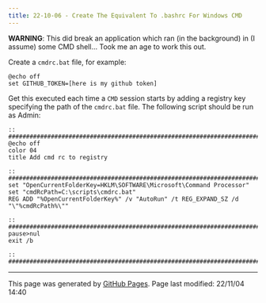 ```yaml
---
title: 22-10-06 - Create The Equivalent To .bashrc For Windows CMD
---
```


**WARNING**: This did break an application which ran (in the background) in (I assume) some CMD shell... Took me an age to work this out.

Create a `cmdrc.bat` file, for example:

```
@echo off
set GITHUB_TOKEN=[here is my github token]
```

Get this executed each time a `CMD` session starts by adding a registry key specifying the path of the `cmdrc.bat` file.  The following script should be run as Admin:

```
:: ##################################################################################
@echo off
color 04
title Add cmd rc to registry

:: ##################################################################################
set "OpenCurrentFolderKey=HKLM\SOFTWARE\Microsoft\Command Processor"
set "cmdRcPath=C:\scripts\cmdrc.bat"
REG ADD "%OpenCurrentFolderKey%" /v "AutoRun" /t REG_EXPAND_SZ /d "\"%cmdRcPath%\""

:: ##################################################################################
pause>nul
exit /b
   
:: ##################################################################################
```

<hr>
<p class="pagedate">This page was generated by <a href=".">GitHub Pages</a>.  Page last modified: 22/11/04 14:40</p>

